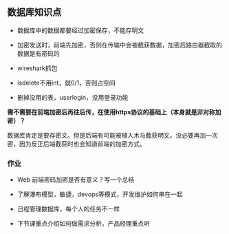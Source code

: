 ## 数据库知识点

* 数据库中的数据都要经过加密保存，不能存明文

* 加密发送时，前端先加密，否则在传输中会被截获数据，加密后路由器截取的数据是有密码的

* wireshark抓包
* isdelete不用int，就0/1，否则占空间

- 删掉没用的表，userlogin，没用登录功能



**需不需要在前端加密后再往后传，在使用https协议的基础上（本身就是非对称加密）？**

数据库肯定是要存密文。但是后端有可能被植入木马截获明文。没必要再加一次密，因为反正后端截获时也会知道前端的加密方式。



### 作业

* Web 前端密码加密是否有意义？写一个总结

* 了解瀑布模型，敏捷，devops等模式，开发维护如何串在一起

* 日程管理数据库，每个人的任务不一样

* 下节课重点介绍如何做需求分析，产品经理重点听